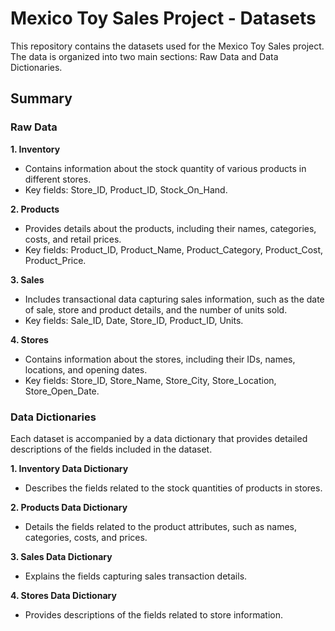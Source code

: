 # Mexico Toy Sales Project - Datasets

This repository contains the datasets used for the Mexico Toy Sales project. The data is organized into two main sections: Raw Data and Data Dictionaries.

## Summary

### Raw Data

**1. Inventory**
   - Contains information about the stock quantity of various products in different stores.
   - Key fields: Store_ID, Product_ID, Stock_On_Hand.

**2. Products**
   - Provides details about the products, including their names, categories, costs, and retail prices.
   - Key fields: Product_ID, Product_Name, Product_Category, Product_Cost, Product_Price.

**3. Sales**
   - Includes transactional data capturing sales information, such as the date of sale, store and product details, and the        number of units sold.
   - Key fields: Sale_ID, Date, Store_ID, Product_ID, Units.

**4. Stores**
   - Contains information about the stores, including their IDs, names, locations, and opening dates.
   - Key fields: Store_ID, Store_Name, Store_City, Store_Location, Store_Open_Date.

### Data Dictionaries

Each dataset is accompanied by a data dictionary that provides detailed descriptions of the fields included in the dataset.

**1. Inventory Data Dictionary**
   - Describes the fields related to the stock quantities of products in stores.

**2. Products Data Dictionary**
   - Details the fields related to the product attributes, such as names, categories, costs, and prices.

**3. Sales Data Dictionary**
   - Explains the fields capturing sales transaction details.

**4. Stores Data Dictionary**
   - Provides descriptions of the fields related to store information.
